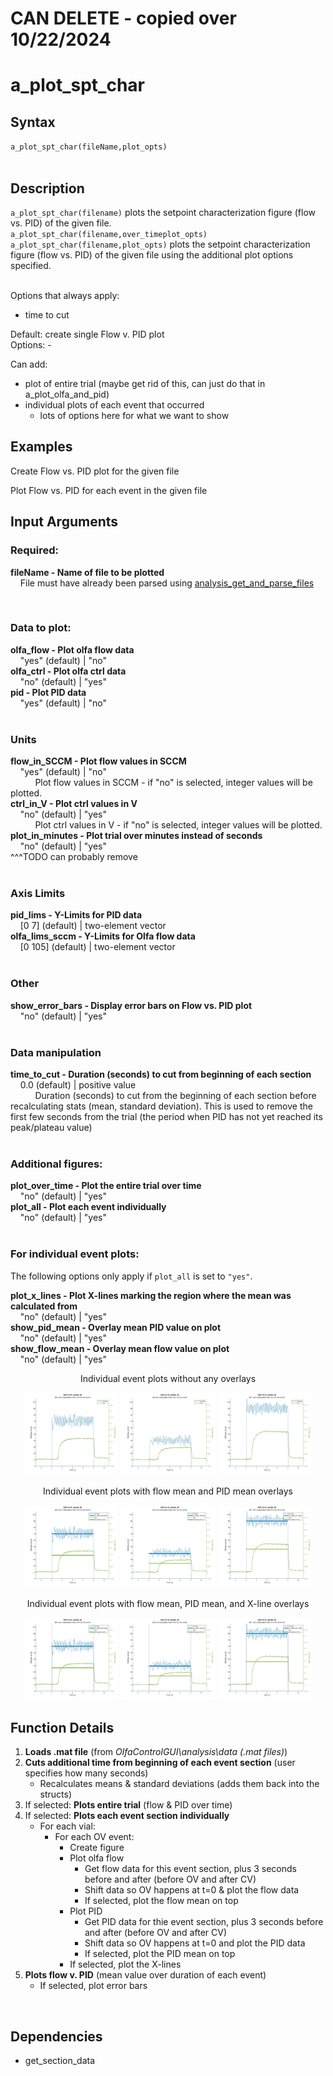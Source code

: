 # CAN DELETE - copied over 10/22/2024
# a_plot_spt_char

## Syntax
`a_plot_spt_char(fileName,plot_opts)`  
<br>

## Description
`a_plot_spt_char(filename)` plots the setpoint characterization figure (flow vs. PID) of the given file.  
`a_plot_spt_char(filename,over_timeplot_opts)`
`a_plot_spt_char(filename,plot_opts)` plots the setpoint characterization figure (flow vs. PID) of the given file using the additional plot options specified.  
<br>


Options that always apply:
- time to cut


Default: create single Flow v. PID plot  
Options:
    - 

Can add:  
- plot of entire trial (maybe get rid of this, can just do that in a_plot_olfa_and_pid)  
- individual plots of each event that occurred
    - lots of options here for what we want to show


## Examples
Create Flow vs. PID plot for the given file

Plot Flow vs. PID for each event in the given file



## Input Arguments

### Required:

**fileName - Name of file to be plotted**  
&nbsp;&nbsp;&nbsp;&nbsp;File must have already been parsed using [analysis_get_and_parse_files](analysis_get_and_parse_files.md)

<br>

### Data to plot:
**olfa_flow - Plot olfa flow data**  
&nbsp;&nbsp;&nbsp;&nbsp;"yes" (default) | "no"  
**olfa_ctrl - Plot olfa ctrl data**  
&nbsp;&nbsp;&nbsp;&nbsp;"no" (default) | "yes"  
**pid - Plot PID data**  
&nbsp;&nbsp;&nbsp;&nbsp;"yes" (default) | "no"  
<br>

### Units  
**flow_in_SCCM - Plot flow values in SCCM**  
&nbsp;&nbsp;&nbsp;&nbsp;"yes" (default) | "no"  
&nbsp;&nbsp;&nbsp;&nbsp;&nbsp;&nbsp;&nbsp;&nbsp;&nbsp;&nbsp;Plot flow values in SCCM - if "no" is selected, integer values will be plotted.  
**ctrl_in_V - Plot ctrl values in V**  
&nbsp;&nbsp;&nbsp;&nbsp;"no" (default) | "yes"  
&nbsp;&nbsp;&nbsp;&nbsp;&nbsp;&nbsp;&nbsp;&nbsp;&nbsp;&nbsp;Plot ctrl values in V - if "no" is selected, integer values will be plotted.  
**plot_in_minutes - Plot trial over minutes instead of seconds**  
&nbsp;&nbsp;&nbsp;&nbsp;"no" (default) | "yes"  
^^^TODO can probably remove  
<br>

### Axis Limits  
**pid_lims - Y-Limits for PID data**  
&nbsp;&nbsp;&nbsp;&nbsp;[0 7] (default) | two-element vector  
**olfa_lims_sccm - Y-Limits for Olfa flow data**  
&nbsp;&nbsp;&nbsp;&nbsp;[0 105] (default) | two-element vector  
<br>

### Other
**show_error_bars - Display error bars on Flow vs. PID plot**  
&nbsp;&nbsp;&nbsp;&nbsp;"no" (default) | "yes"  
<br>

### Data manipulation
**time_to_cut - Duration (seconds) to cut from beginning of each section**  
&nbsp;&nbsp;&nbsp;&nbsp;0.0 (default) | positive value  
&nbsp;&nbsp;&nbsp;&nbsp;&nbsp;&nbsp;&nbsp;&nbsp;&nbsp;&nbsp;Duration (seconds) to cut from the beginning of each section before recalculating stats (mean, standard deviation). This is used to remove the first few seconds from the trial (the period when PID has not yet reached its peak/plateau value)  
<br>

### Additional figures:
**plot_over_time - Plot the entire trial over time**  
&nbsp;&nbsp;&nbsp;&nbsp;"no" (default) | "yes"  
**plot_all - Plot each event individually**  
&nbsp;&nbsp;&nbsp;&nbsp;"no" (default) | "yes"  
<br>

### For individual event plots:  
The following options only apply if `plot_all` is set to `"yes"`.  

**plot_x_lines - Plot X-lines marking the region where the mean was calculated from**  
&nbsp;&nbsp;&nbsp;&nbsp;"no" (default) | "yes"  
**show_pid_mean - Overlay mean PID value on plot**  
&nbsp;&nbsp;&nbsp;&nbsp;"no" (default) | "yes"  
**show_flow_mean - Overlay mean flow value on plot**  
&nbsp;&nbsp;&nbsp;&nbsp;"no" (default) | "yes"  

<p align="center">Individual event plots without any overlays</p>
<p align="center">
  <img src="images/spt_char_individualEvents_01.jpg" width="30%">
  <img src="images/spt_char_individualEvents_02.jpg" width="30%">
  <img src="images/spt_char_individualEvents_03.jpg" width="30%">
</p>

<p align="center">Individual event plots with flow mean and PID mean overlays</p>
<p align="center">
  <img src="images/spt_char_individualEvents_01_means.jpg" width="30%">
  <img src="images/spt_char_individualEvents_02_means.jpg" width="30%">
  <img src="images/spt_char_individualEvents_03_means.jpg" width="30%">
</p>

<p align="center">Individual event plots with flow mean, PID mean, and X-line overlays</p>
<p align="center">
  <img src="images/spt_char_individualEvents_01_means_xlines.jpg" width="30%">
  <img src="images/spt_char_individualEvents_02_means_xlines.jpg" width="30%">
  <img src="images/spt_char_individualEvents_03_means_xlines.jpg" width="30%">
</p>



## Function Details
1. **Loads .mat file** (from *OlfaControlGUI\analysis\data (.mat files)*)
2. **Cuts additional time from beginning of each event section** (user specifies how many seconds)
    - Recalculates means & standard deviations (adds them back into the structs)
2. If selected: **Plots entire trial** (flow & PID over time)
3. If selected: **Plots each event section individually**
    - For each vial:  
        - For each OV event:  
            - Create figure  
            - Plot olfa flow
                - Get flow data for this event section, plus 3 seconds before and after (before OV and after CV)  
                - Shift data so OV happens at t=0 & plot the flow data  
                - If selected, plot the flow mean on top
            - Plot PID
                - Get PID data for thie event section, plus 3 seconds before and after (before OV and after CV)
                - Shift data so OV happens at t=0 and plot the PID data
                - If selected, plot the PID mean on top
            - If selected, plot the X-lines
4. **Plots flow v. PID** (mean value over duration of each event)
    - If selected, plot error bars  
<br>

## Dependencies

- get_section_data

